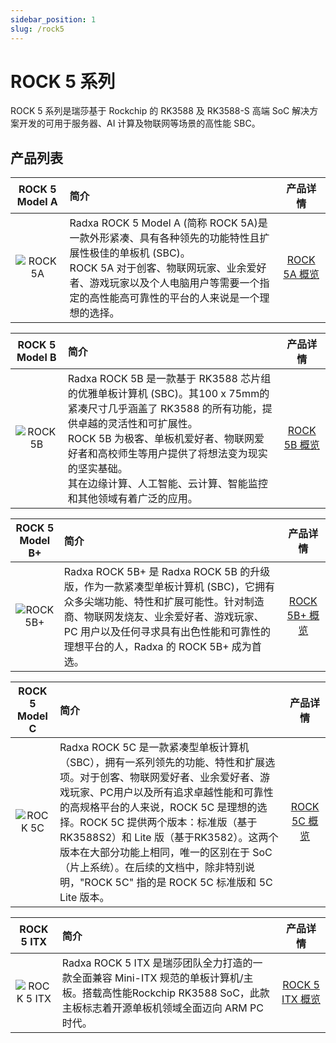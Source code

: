 ```yaml
---
sidebar_position: 1
slug: /rock5
---
```


# ROCK 5 系列

ROCK 5 系列是瑞莎基于 Rockchip 的 RK3588 及 RK3588-S 高端 SoC 解决方案开发的可用于服务器、AI 计算及物联网等场景的高性能 SBC。

## 产品列表

|               ROCK 5 Model A               | 简介                                                                                                                                                                                                                                       |                        产品详情                        |
| :----------------------------------------: | :----------------------------------------------------------------------------------------------------------------------------------------------------------------------------------------------------------------------------------------- | :----------------------------------------------------: |
| ![ROCK 5A](/img/rock5a/ROCK-5A-comic.webp) | Radxa ROCK 5 Model A (简称 ROCK 5A)是一款外形紧凑、具有各种领先的功能特性且扩展性极佳的单板机 (SBC)。<br/>ROCK 5A 对于创客、物联网玩家、业余爱好者、游戏玩家以及个人电脑用户等需要一个指定的高性能高可靠性的平台的人来说是一个理想的选择。 | [ROCK 5A 概览](/rock5/rock5a/getting-started/overview) |

|               ROCK 5 Model B               | 简介                                                                                                                                                                                                                                                                                                                 |                   产品详情                    |
| :----------------------------------------: | :------------------------------------------------------------------------------------------------------------------------------------------------------------------------------------------------------------------------------------------------------------------------------------------------------------------- | :-------------------------------------------: |
| ![ROCK 5B](/img/rock5b/ROCK-5B-comic.webp) | Radxa ROCK 5B 是一款基于 RK3588 芯片组的优雅单板计算机 (SBC)。其100 x 75mm的紧凑尺寸几乎涵盖了 RK3588 的所有功能，提供卓越的灵活性和可扩展性。<br/>ROCK 5B 为极客、单板机爱好者、物联网爱好者和高校师生等用户提供了将想法变为现实的坚实基础。<br/>其在边缘计算、人工智能、云计算、智能监控和其他领域有着广泛的应用。 | [ROCK 5B 概览](/rock5/rock5b/getting-started) |

|               ROCK 5 Model B+                | 简介                                                                                                                                                                                                                                                |                    产品详情                    |
| :------------------------------------------: | :-------------------------------------------------------------------------------------------------------------------------------------------------------------------------------------------------------------------------------------------------- | :--------------------------------------------: |
| ![ROCK 5B+](/img/rock5b/rock-5bp-comic.webp) | Radxa ROCK 5B+ 是 Radxa ROCK 5B 的升级版，作为一款紧凑型单板计算机 (SBC)，它拥有众多尖端功能、特性和扩展可能性。针对制造商、物联网发烧友、业余爱好者、游戏玩家、PC 用户以及任何寻求具有出色性能和可靠性的理想平台的人，Radxa 的 ROCK 5B+ 成为首选。 | [ROCK 5B+ 概览](/rock5/rock5b/getting-started) |

|                     ROCK 5 Model C                     | 简介                                                                                                                                                                                                                                                                                                                                                                                                                              |                   产品详情                    |
| :----------------------------------------------------: | :-------------------------------------------------------------------------------------------------------------------------------------------------------------------------------------------------------------------------------------------------------------------------------------------------------------------------------------------------------------------------------------------------------------------------------- | :-------------------------------------------: |
| ![ROCK 5C](/img/rock5c/rock-5c-and-5c-lite-comic.webp) | Radxa ROCK 5C 是一款紧凑型单板计算机（SBC），拥有一系列领先的功能、特性和扩展选项。对于创客、物联网爱好者、业余爱好者、游戏玩家、PC用户以及所有追求卓越性能和可靠性的高规格平台的人来说，ROCK 5C 是理想的选择。ROCK 5C 提供两个版本：标准版（基于RK3588S2）和 Lite 版（基于RK3582）。这两个版本在大部分功能上相同，唯一的区别在于 SoC（片上系统）。在后续的文档中，除非特别说明，"ROCK 5C" 指的是 ROCK 5C 标准版和 5C Lite 版本。 | [ROCK 5C 概览](/rock5/rock5c/getting-started) |

|                    ROCK 5 ITX                    | 简介                                                                                                                                                                |                      产品详情                      |
| :----------------------------------------------: | :------------------------------------------------------------------------------------------------------------------------------------------------------------------ | :------------------------------------------------: |
| ![ROCK 5 ITX](/img/rock5itx/rock5itx-comic.webp) | Radxa ROCK 5 ITX 是瑞莎团队全力打造的一款全面兼容 Mini-ITX 规范的单板计算机/主板。搭载高性能Rockchip RK3588 SoC，此款主板标志着开源单板机领域全面迈向 ARM PC 时代。 | [ROCK 5 ITX 概览](/rock5/rock5itx/getting-started) |
